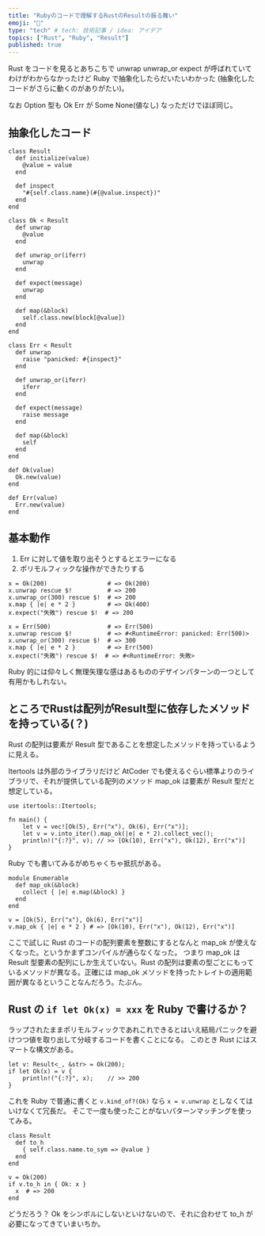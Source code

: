 ```yaml
---
title: "Rubyのコードで理解するRustのResultの振る舞い"
emoji: "👏"
type: "tech" # tech: 技術記事 / idea: アイデア
topics: ["Rust", "Ruby", "Result"]
published: true
---
```

Rust をコードを見るとあちこちで unwrap unwrap_or expect が呼ばれていてわけがわからなかったけど Ruby で抽象化したらだいたいわかった (抽象化したコードがさらに動くのがありがたい)。

なお Option 型も Ok Err が Some None(値なし) なっただけでほぼ同じ。

## 抽象化したコード

```ruby:Ruby
class Result
  def initialize(value)
    @value = value
  end

  def inspect
    "#{self.class.name}(#{@value.inspect})"
  end
end

class Ok < Result
  def unwrap
    @value
  end

  def unwrap_or(iferr)
    unwrap
  end

  def expect(message)
    unwrap
  end

  def map(&block)
    self.class.new(block[@value])
  end
end

class Err < Result
  def unwrap
    raise "panicked: #{inspect}"
  end

  def unwrap_or(iferr)
    iferr
  end

  def expect(message)
    raise message
  end

  def map(&block)
    self
  end
end

def Ok(value)
  Ok.new(value)
end

def Err(value)
  Err.new(value)
end
```

## 基本動作

1. Err に対して値を取り出そうとするとエラーになる
1. ポリモルフィックな操作ができたりする

```ruby:Ruby
x = Ok(200)                 # => Ok(200)
x.unwrap rescue $!          # => 200
x.unwrap_or(300) rescue $!  # => 200
x.map { |e| e * 2 }         # => Ok(400)
x.expect("失敗") rescue $!  # => 200

x = Err(500)                # => Err(500)
x.unwrap rescue $!          # => #<RuntimeError: panicked: Err(500)>
x.unwrap_or(300) rescue $!  # => 300
x.map { |e| e * 2 }         # => Err(500)
x.expect("失敗") rescue $!  # => #<RuntimeError: 失敗>
```

Ruby 的には仰々しく無理矢理な感はあるもののデザインパターンの一つとして有用かもしれない。

## ところでRustは配列がResult型に依存したメソッドを持っている(？)

Rust の配列は要素が Result 型であることを想定したメソッドを持っているように見える。

Itertools は外部のライブラリだけど AtCoder でも使えるぐらい標準よりのライブラリで、それが提供している配列のメソッド map_ok は要素が Result 型だと想定している。

```rust:Rust
use itertools::Itertools;

fn main() {
    let v = vec![Ok(5), Err("x"), Ok(6), Err("x")];
    let v = v.into_iter().map_ok(|e| e * 2).collect_vec();
    println!("{:?}", v); // >> [Ok(10), Err("x"), Ok(12), Err("x")]
}
```

Ruby でも書いてみるがめちゃくちゃ抵抗がある。

```ruby:Ruby
module Enumerable
  def map_ok(&block)
    collect { |e| e.map(&block) }
  end
end

v = [Ok(5), Err("x"), Ok(6), Err("x")]
v.map_ok { |e| e * 2 } # => [Ok(10), Err("x"), Ok(12), Err("x")]
```

ここで試しに Rust のコードの配列要素を整数にするとなんと map_ok が使えなくなった。というかまずコンパイルが通らなくなった。
つまり map_ok は Result 型要素の配列にしか生えていない。Rust の配列は要素の型ごとにもっているメソッドが異なる。正確には map_ok メソッドを持ったトレイトの適用範囲が異なるということなんだろう。たぶん。

## Rust の `if let Ok(x) = xxx` を Ruby で書けるか？

ラップされたままポリモルフィックであれこれできるとはいえ結局パニックを避けつつ値を取り出して分岐するコードを書くことになる。
このとき Rust にはスマートな構文がある。

```rust:Rust
let v: Result<_, &str> = Ok(200);
if let Ok(x) = v {
    println!("{:?}", x);    // >> 200
}
```

これを Ruby で普通に書くと `v.kind_of?(Ok)` なら `x = v.unwrap` としなくてはいけなくて冗長だ。
そこで一度も使ったことがないパターンマッチングを使ってみる。

```ruby:Ruby
class Result
  def to_h
    { self.class.name.to_sym => @value }
  end
end

v = Ok(200)
if v.to_h in { Ok: x }
  x  # => 200
end
```

どうだろう？
Ok をシンボルにしないといけないので、それに合わせて to_h が必要になってきていまいちか。
